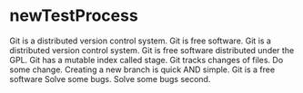 # newTestProcess
Git is a distributed version control system.
Git is free software.
Git is a distributed version control system.
Git is free software distributed under the GPL.
Git has a mutable index called stage.
Git tracks changes of files.
Do some change.
Creating a new branch is quick AND simple.
Git is a free software
Solve some bugs.
Solve some bugs second.